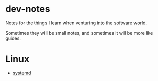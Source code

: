 # dev-notes

Notes for the things I learn when venturing into the software world.

Sometimes they will be small notes, and sometimes it will be more like guides.

# Linux

- [systemd](linux/systemd.md)
